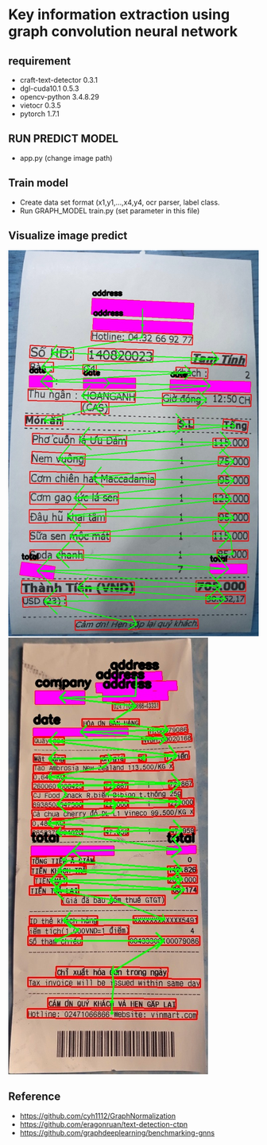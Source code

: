 # Key information extraction using graph convolution neural network
## requirement
* craft-text-detector  0.3.1 
* dgl-cuda10.1         0.5.3
* opencv-python        3.4.8.29 
* vietocr              0.3.5
* pytorch              1.7.1
## RUN PREDICT MODEL
* app.py (change image path)
## Train model
* Create data set format (x1,y1,...,x4,y4, ocr parser, label class.
* Run GRAPH_MODEL train.py (set parameter in this file)
## Visualize image predict
![graph visualize](./images/2.jpg)
![graph visualize](./images/3.jpg)
## Reference
* https://github.com/cyh1112/GraphNormalization
* https://github.com/eragonruan/text-detection-ctpn
* https://github.com/graphdeeplearning/benchmarking-gnns
